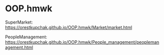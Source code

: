 # OOP.hmwk
SuperMarket:  https://orestkupchak.github.io/OOP.hmwk/Market/market.html

PeopleManagement:  https://orestkupchak.github.io/OOP.hmwk/People_management/peoplemanagement.html
